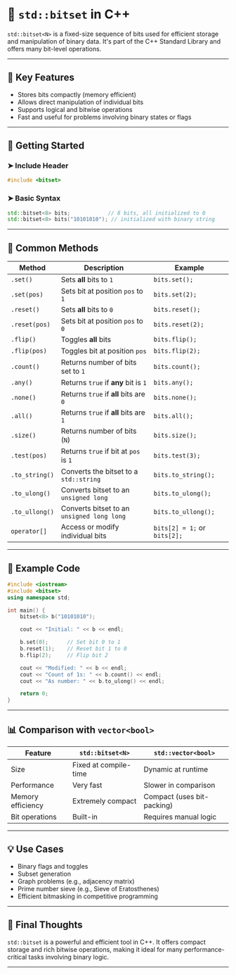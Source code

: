 # 🧠 `std::bitset` in C++

`std::bitset<N>` is a fixed-size sequence of bits used for efficient storage and manipulation of binary data. It's part of the C++ Standard Library and offers many bit-level operations.

---

## 📌 Key Features

* Stores bits compactly (memory efficient)
* Allows direct manipulation of individual bits
* Supports logical and bitwise operations
* Fast and useful for problems involving binary states or flags

---

## 🚀 Getting Started

### ➤ Include Header

```cpp
#include <bitset>
```

### ➤ Basic Syntax

```cpp
std::bitset<8> bits;            // 8 bits, all initialized to 0
std::bitset<8> bits("10101010"); // initialized with binary string
```

---

## 🔧 Common Methods

| Method         | Description                                | Example                      |
| -------------- | ------------------------------------------ | ---------------------------- |
| `.set()`       | Sets **all** bits to `1`                   | `bits.set();`                |
| `.set(pos)`    | Sets bit at position `pos` to `1`          | `bits.set(2);`               |
| `.reset()`     | Sets **all** bits to `0`                   | `bits.reset();`              |
| `.reset(pos)`  | Sets bit at position `pos` to `0`          | `bits.reset(2);`             |
| `.flip()`      | Toggles **all** bits                       | `bits.flip();`               |
| `.flip(pos)`   | Toggles bit at position `pos`              | `bits.flip(2);`              |
| `.count()`     | Returns number of bits set to `1`          | `bits.count();`              |
| `.any()`       | Returns `true` if **any** bit is `1`       | `bits.any();`                |
| `.none()`      | Returns `true` if **all** bits are `0`     | `bits.none();`               |
| `.all()`       | Returns `true` if **all** bits are `1`     | `bits.all();`                |
| `.size()`      | Returns number of bits (`N`)               | `bits.size();`               |
| `.test(pos)`   | Returns `true` if bit at `pos` is `1`      | `bits.test(3);`              |
| `.to_string()` | Converts the bitset to a `std::string`     | `bits.to_string();`          |
| `.to_ulong()`  | Converts bitset to an `unsigned long`      | `bits.to_ulong();`           |
| `.to_ullong()` | Converts bitset to an `unsigned long long` | `bits.to_ullong();`          |
| `operator[]`   | Access or modify individual bits           | `bits[2] = 1;` or `bits[2];` |

---

## 🧪 Example Code

```cpp
#include <iostream>
#include <bitset>
using namespace std;

int main() {
    bitset<8> b("10101010");

    cout << "Initial: " << b << endl;

    b.set(0);      // Set bit 0 to 1
    b.reset(1);    // Reset bit 1 to 0
    b.flip(2);     // Flip bit 2

    cout << "Modified: " << b << endl;
    cout << "Count of 1s: " << b.count() << endl;
    cout << "As number: " << b.to_ulong() << endl;

    return 0;
}
```

---

## 📊 Comparison with `vector<bool>`

| Feature           | `std::bitset<N>`      | `std::vector<bool>`        |
| ----------------- | --------------------- | -------------------------- |
| Size              | Fixed at compile-time | Dynamic at runtime         |
| Performance       | Very fast             | Slower in comparison       |
| Memory efficiency | Extremely compact     | Compact (uses bit-packing) |
| Bit operations    | Built-in              | Requires manual logic      |

---

## 💡 Use Cases

* Binary flags and toggles
* Subset generation
* Graph problems (e.g., adjacency matrix)
* Prime number sieve (e.g., Sieve of Eratosthenes)
* Efficient bitmasking in competitive programming

---

## 🧭 Final Thoughts

`std::bitset` is a powerful and efficient tool in C++. It offers compact storage and rich bitwise operations, making it ideal for many performance-critical tasks involving binary logic.

---

